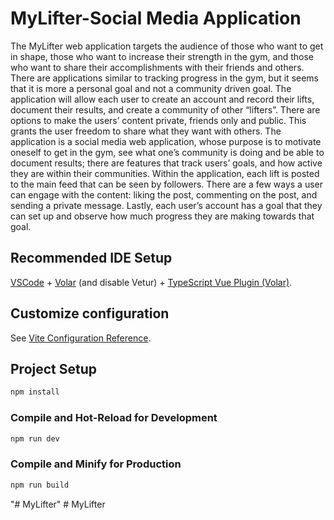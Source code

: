 # MyLifter-Social Media Application

The MyLifter web application targets the audience of those who want to get in shape, those who want to increase their strength in the gym, and those who want to share their accomplishments with their friends and others. There are applications similar to tracking progress in the gym, but it seems that it is more a personal goal and not a community driven goal. The application will allow each user to create an account and record their lifts, document their results, and create a community of other “lifters”. There are options to make the users’ content private, friends only and public. This grants the user freedom to share what they want with others. 
	The application is a social media web application, whose purpose is to motivate oneself to get in the gym, see what one’s community is doing and be able to document results; there are features that track users’ goals, and how active they are within their communities. Within the application, each lift is posted to the main feed that can be seen by followers. There are a few ways a user can engage with the content: liking the post, commenting on the post, and sending a private message. Lastly, each user’s account has a goal that they can set up and observe how much progress they are making towards that goal.


## Recommended IDE Setup

[VSCode](https://code.visualstudio.com/) + [Volar](https://marketplace.visualstudio.com/items?itemName=Vue.volar) (and disable Vetur) + [TypeScript Vue Plugin (Volar)](https://marketplace.visualstudio.com/items?itemName=Vue.vscode-typescript-vue-plugin).

## Customize configuration

See [Vite Configuration Reference](https://vitejs.dev/config/).

## Project Setup

```sh
npm install
```

### Compile and Hot-Reload for Development

```sh
npm run dev
```

### Compile and Minify for Production

```sh
npm run build
```
"# MyLifter" 
#   M y L i f t e r 
 
 
